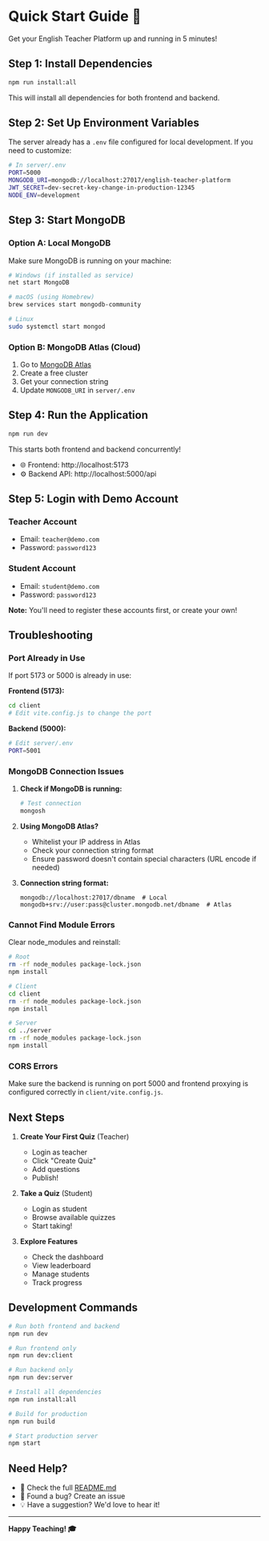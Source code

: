 # Quick Start Guide 🚀

Get your English Teacher Platform up and running in 5 minutes!

## Step 1: Install Dependencies

```bash
npm run install:all
```

This will install all dependencies for both frontend and backend.

## Step 2: Set Up Environment Variables

The server already has a `.env` file configured for local development. If you need to customize:

```bash
# In server/.env
PORT=5000
MONGODB_URI=mongodb://localhost:27017/english-teacher-platform
JWT_SECRET=dev-secret-key-change-in-production-12345
NODE_ENV=development
```

## Step 3: Start MongoDB

### Option A: Local MongoDB
Make sure MongoDB is running on your machine:
```bash
# Windows (if installed as service)
net start MongoDB

# macOS (using Homebrew)
brew services start mongodb-community

# Linux
sudo systemctl start mongod
```

### Option B: MongoDB Atlas (Cloud)
1. Go to [MongoDB Atlas](https://www.mongodb.com/cloud/atlas)
2. Create a free cluster
3. Get your connection string
4. Update `MONGODB_URI` in `server/.env`

## Step 4: Run the Application

```bash
npm run dev
```

This starts both frontend and backend concurrently!

- 🌐 Frontend: http://localhost:5173
- ⚙️ Backend API: http://localhost:5000/api

## Step 5: Login with Demo Account

### Teacher Account
- Email: `teacher@demo.com`
- Password: `password123`

### Student Account  
- Email: `student@demo.com`
- Password: `password123`

**Note:** You'll need to register these accounts first, or create your own!

## Troubleshooting

### Port Already in Use
If port 5173 or 5000 is already in use:

**Frontend (5173):**
```bash
cd client
# Edit vite.config.js to change the port
```

**Backend (5000):**
```bash
# Edit server/.env
PORT=5001
```

### MongoDB Connection Issues

1. **Check if MongoDB is running:**
   ```bash
   # Test connection
   mongosh
   ```

2. **Using MongoDB Atlas?**
   - Whitelist your IP address in Atlas
   - Check your connection string format
   - Ensure password doesn't contain special characters (URL encode if needed)

3. **Connection string format:**
   ```
   mongodb://localhost:27017/dbname  # Local
   mongodb+srv://user:pass@cluster.mongodb.net/dbname  # Atlas
   ```

### Cannot Find Module Errors

Clear node_modules and reinstall:
```bash
# Root
rm -rf node_modules package-lock.json
npm install

# Client
cd client
rm -rf node_modules package-lock.json
npm install

# Server
cd ../server
rm -rf node_modules package-lock.json
npm install
```

### CORS Errors

Make sure the backend is running on port 5000 and frontend proxying is configured correctly in `client/vite.config.js`.

## Next Steps

1. **Create Your First Quiz** (Teacher)
   - Login as teacher
   - Click "Create Quiz"
   - Add questions
   - Publish!

2. **Take a Quiz** (Student)
   - Login as student
   - Browse available quizzes
   - Start taking!

3. **Explore Features**
   - Check the dashboard
   - View leaderboard
   - Manage students
   - Track progress

## Development Commands

```bash
# Run both frontend and backend
npm run dev

# Run frontend only
npm run dev:client

# Run backend only
npm run dev:server

# Install all dependencies
npm run install:all

# Build for production
npm run build

# Start production server
npm start
```

## Need Help?

- 📖 Check the full [README.md](README.md)
- 🐛 Found a bug? Create an issue
- 💡 Have a suggestion? We'd love to hear it!

---

**Happy Teaching! 🎓**


